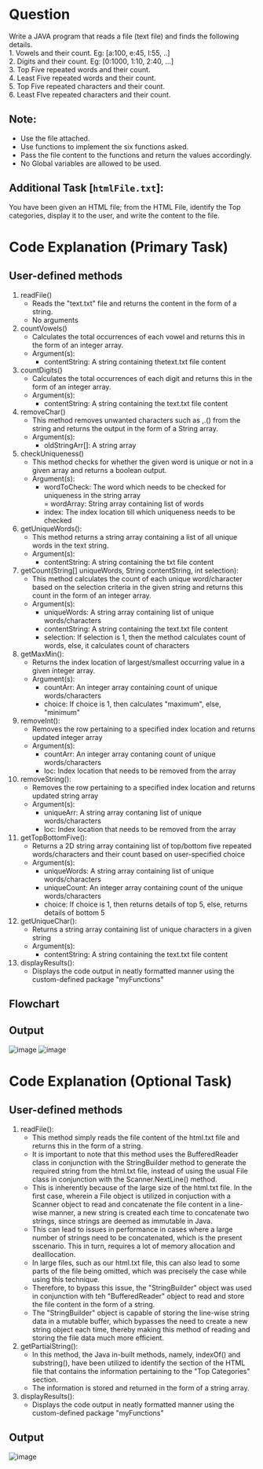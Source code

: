 # Question  
Write a JAVA program that reads a file (text file) and finds the following details.  
    1. Vowels and their count. Eg: [a:100, e:45, I:55, ..]  
    2. Digits and their count. Eg: [0:1000, 1:10, 2:40, ...]  
    3. Top Five repeated words and their count.  
    4. Least Five repeated words and their count.  
    5. Top Five repeated characters and their count.  
    6. Least FIve repeated characters and their count.  
    
## Note:  
- Use the file attached.  
- Use functions to implement the six functions asked.  
- Pass the file content to the functions and return the values accordingly.  
- No Global variables are allowed to be used.  

## Additional Task [`htmlFile.txt`]:  
You have been given an HTML file; from the HTML File, identify the Top categories, display it to the user, and write the content to the file.  

# Code Explanation (Primary Task)    
## User-defined methods  
1. readFile()  
    - Reads the "text.txt" file and returns the content in the form of a string.   
    - No arguments  
2. countVowels()  
    - Calculates the total occurrences of each vowel and returns this in the form of an integer array.  
    - Argument(s):
        - contentString: A string containing thetext.txt file content  
3. countDigits()  
    - Calculates the total occurrences of each digit and returns this in the form of an integer array.  
    - Argument(s):
        - contentString: A string containing the text.txt file content  
4. removeChar()  
    - This method removes unwanted characters such as ,.() from the string and returns the output in the form of a String array.  
    - Argument(s):
        - oldStringArr[]: A string array  
5. checkUniqueness()  
    - This method checks for whether the given word is unique or not in a given array and returns a boolean output.  
    - Argument(s):  
        - wordToCheck: The word which needs to be checked for uniqueness in the string array  
        = wordArray: String array containing list of words  
        - index: The index location till which uniqueness needs to be checked  
6. getUniqueWords():  
    - This method returns a string array containing a list of all unique words in the text string.  
    - Argument(s):  
        - contentString: A string containing the txt file content  
7. getCount(String[] uniqueWords, String contentString, int selection):  
    - This method calculates the count of each unique word/character based on the selection criteria in the given string and returns this count in the form of an integer array.  
    - Argument(s):  
        - uniqueWords: A string array containing list of unique words/characters  
        - contentString: A string containing the text.txt file content  
        - selection: If selection is 1, then the method calculates count of words, else, it calculates count of characters  
8. getMaxMin():  
    - Returns the index location of largest/smallest occurring value in a given integer array.  
    - Argument(s):  
        - countArr: An integer array containing count of unique words/characters  
        - choice: If choice is 1, then calculates "maximum", else, "minimum"  
9. removeInt():  
    - Removes the row pertaining to a specified index location and returns updated integer array  
    - Argument(s):  
        - countArr: An integer array contaning count of unique words/characters  
        - loc: Index location that needs to be removed from the array  
10. removeString():  
    - Removes the row pertaining to a specified index location and returns updated string array  
    - Argument(s):  
        - uniqueArr: A string array contaning list of unique words/characters  
        - loc: Index location that needs to be removed from the array  
11. getTopBottomFive():  
    - Returns a 2D string array containing list of top/bottom five repeated words/characters and their count based on user-specified choice  
    - Argument(s):  
        - uniqueWords: A string array containing list of unique words/characters  
        - uniqueCount: An integer array containing count of the unique words/characters   
        - choice: If choice is 1, then returns details of top 5, else, returns details of bottom 5  
12. getUniqueChar():  
    - Returns a string array containing list of unique characters in a given string  
    - Argument(s):  
        - contentString: A string containing the text.txt file content  
13. displayResults():  
    - Displays the code output in neatly formatted manner using the custom-defined package "myFunctions"  

## Flowchart  

## Output  
![image](https://user-images.githubusercontent.com/118504392/230107013-431f63b1-72e2-4236-9be1-7d5b684d8d9b.png)
![image](https://user-images.githubusercontent.com/118504392/230107145-cba45352-957f-4b40-bbc0-480b34657661.png)


# Code Explanation (Optional Task)  
## User-defined methods  
1. readFile():  
    - This method simply reads the file content of the html.txt file and returns this in the form of a string.  
    - It is important to note that this method uses the BufferedReader class in conjunction with the StringBuilder method to generate the required string from the html.txt file, instead of using the usual File class in conjunction with the Scanner.NextLine() method.  
    - This is inherently because of the large size of the html.txt file. In the first case, wherein a File object is utilized in conjuction with a Scanner object to read and concatenate the file content in a line-wise manner, a new string is created each time to concatenate two strings, since strings are deemed as immutable in Java.  
    - This can lead to issues in performance in cases where a large number of strings need to be concatenated, which is the present sscenario. This in turn, requires a lot of memory allocation and dealllocation.  
    - In large files, such as our html.txt file, this can also lead to some parts of the file being omitted, which was precisely the case while using this technique.  
    - Therefore, to bypass this issue, the "StringBuilder" object was used in conjunction with teh "BufferedReader" object to read and store the file content in the form of a string.  
    - The "StringBuilder" object is capable of storing the line-wise string data in a mutable buffer, which bypasses the need to create a new string object each time, thereby making this method of reading and storing the file data much more efficient.  
2. getPartialString():  
    - In this method, the Java in-built methods, namely, indexOf() and substring(), have been utilized to identify the section of the HTML file that contains the information pertaining to the "Top Categories" section.  
    - The information is stored and returned in the form of a string array.  
3. displayResults():  
    - Displays the code output in neatly formatted manner using the custom-defined package "myFunctions"  

## Output  
![image](https://user-images.githubusercontent.com/118504392/230107294-83e99b34-1628-4640-8ba1-e8a40ccaa4af.png)


